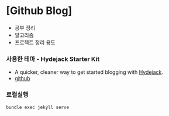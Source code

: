 # [Github Blog]

- 공부 정리 
- 알고리즘 
- 프로젝트 정리 용도


### 사용한 테마 - Hydejack Starter Kit

- A quicker, cleaner way to get started blogging with [Hydejack](https://hydejack.com/).
- [github](https://github.com/hydecorp/hydejack)

### 로컬실행

`bundle exec jekyll serve`
